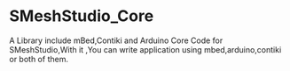 SMeshStudio_Core
================

A Library include mBed,Contiki and Arduino Core Code for SMeshStudio,With it ,You can write application using mbed,arduino,contiki or both of them.
